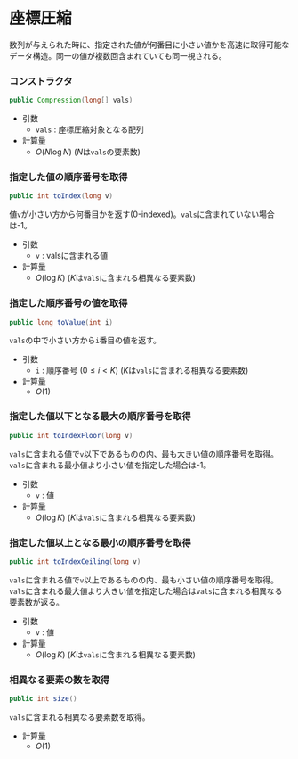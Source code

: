 # 座標圧縮
数列が与えられた時に、指定された値が何番目に小さい値かを高速に取得可能なデータ構造。同一の値が複数回含まれていても同一視される。

### コンストラクタ
```java
public Compression(long[] vals)
```
- 引数
  - `vals` : 座標圧縮対象となる配列
- 計算量
  - $O(N\log N)$ ($N$は`vals`の要素数)

### 指定した値の順序番号を取得
```java
public int toIndex(long v)
```
値`v`が小さい方から何番目かを返す(0-indexed)。`vals`に含まれていない場合は-1。
- 引数
  - `v` : valsに含まれる値
- 計算量
  - $O(\log K)$ ($K$は`vals`に含まれる相異なる要素数)

### 指定した順序番号の値を取得
```java
public long toValue(int i)
```
`vals`の中で小さい方から`i`番目の値を返す。
- 引数
  - `i` : 順序番号 $(0 \le i \lt K)$ ($K$は`vals`に含まれる相異なる要素数)
- 計算量
  - $O(1)$

### 指定した値以下となる最大の順序番号を取得
```java
public int toIndexFloor(long v)
```
`vals`に含まれる値で`v`以下であるものの内、最も大きい値の順序番号を取得。`vals`に含まれる最小値より小さい値を指定した場合は-1。
- 引数
  - `v` : 値
- 計算量
  - $O(\log K)$ ($K$は`vals`に含まれる相異なる要素数)

### 指定した値以上となる最小の順序番号を取得
```java
public int toIndexCeiling(long v)
```
`vals`に含まれる値で`v`以上であるものの内、最も小さい値の順序番号を取得。`vals`に含まれる最大値より大きい値を指定した場合は`vals`に含まれる相異なる要素数が返る。
- 引数
  - `v` : 値
- 計算量
  - $O(\log K)$ ($K$は`vals`に含まれる相異なる要素数)

### 相異なる要素の数を取得
```java
public int size()
```
`vals`に含まれる相異なる要素数を取得。
- 計算量
  - $O(1)$

